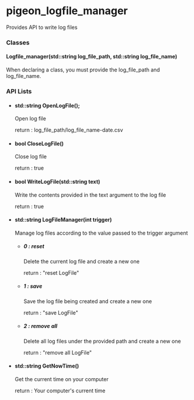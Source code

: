# pigeon_logfile_manager

Provides API to write log files

### Classes
   #### Logfile_manager(std::string log_file_path, std::string log_file_name)
   
   When declaring a class, you must provide the log_file_path and log_file_name.
   
   ### API Lists
   - #### std::string OpenLogFile();
   
     Open log file
     
     return : log_file_path/log_file_name-date.csv
     
   - #### bool CloseLogFile()
     
     Close log file
     
     return : true
   
   - #### bool WriteLogFile(std::string text)
     
     Write the contents provided in the text argument to the log file
     
     return : true
     
   - #### std::string LogFileManager(int trigger)
     
     Manage log files according to the value passed to the trigger argument
     
     - ##### 0 : reset
     
       Delete the current log file and create a new one
       
       return : "reset LogFile"
       
     - ##### 1 : save
     
       Save the log file being created and create a new one
       
       return : "save LogFile"
       
      - ##### 2 : remove all
     
        Delete all log files under the provided path and create a new one
       
        return : "remove all LogFile"
     
   - #### std::string GetNowTime()
     
     Get the current time on your computer
     
     return : Your computer's current time
     
     
   
   
   
